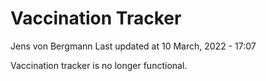 Vaccination Tracker
================
Jens von Bergmann
Last updated at 10 March, 2022 - 17:07

Vaccination tracker is no longer functional.
